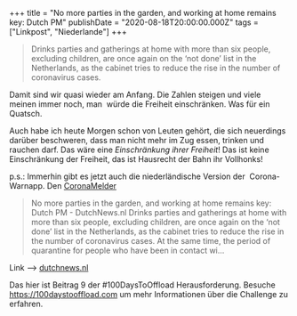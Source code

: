 +++
title = "No more parties in the garden, and working at home remains key: Dutch PM"
publishDate = "2020-08-18T20:00:00.000Z"
tags = ["Linkpost", "Niederlande"]
+++

> Drinks parties and gatherings at home with more than six people, excluding children, are once again on the ‘not done’ list in the Netherlands, as the cabinet tries to reduce the rise in the number of coronavirus cases.

Damit sind wir quasi wieder am Anfang. Die Zahlen steigen und viele meinen immer noch, man  würde die Freiheit einschränken. Was für ein Quatsch.

Auch habe ich heute Morgen schon von Leuten gehört, die sich neuerdings darüber beschweren, dass man nicht mehr im Zug essen, trinken und rauchen darf. Das wäre eine *Einschränkung ihrer Freiheit*! Das ist keine Einschränkung der Freiheit, das ist Hausrecht der Bahn ihr Vollhonks!

p.s.: Immerhin gibt es jetzt auch die niederländische Version der  Corona-Warnapp. Den [CoronaMelder](https://www.dutchnews.nl/news/2020/08/dutch-privacy-watchdog-says-coronavirus-app-still-needs-work/)


> No more parties in the garden, and working at home remains key: Dutch PM - DutchNews.nl
> Drinks parties and gatherings at home with more than six people, excluding children, are once again on the ‘not done’ list in the Netherlands, as the cabinet tries to reduce the rise in the number of coronavirus cases. At the same time, the period of quarantine for people who have been in contact wi…

Link --> [dutchnews.nl](https://www.dutchnews.nl/news/2020/08/no-more-parties-in-the-garden-and-working-at-home-remains-key-dutch-pm/)

<!--more-->

Das hier ist Beitrag 9 der #100DaysToOffload Herausforderung. Besuche https://100daystooffload.com um mehr Informationen über die Challenge zu erfahren.